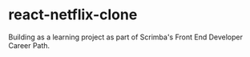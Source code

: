# react-netflix-clone
 Building as a learning project as part of Scrimba's Front End Developer Career Path. 
